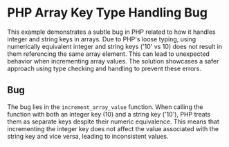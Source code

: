 # PHP Array Key Type Handling Bug
This example demonstrates a subtle bug in PHP related to how it handles integer and string keys in arrays. Due to PHP's loose typing, using numerically equivalent integer and string keys ('10' vs 10) does not result in them referencing the same array element. This can lead to unexpected behavior when incrementing array values. The solution showcases a safer approach using type checking and handling to prevent these errors.

## Bug
The bug lies in the `increment_array_value` function. When calling the function with both an integer key (10) and a string key ('10'), PHP treats them as separate keys despite their numeric equivalence. This means that incrementing the integer key does not affect the value associated with the string key and vice versa, leading to inconsistent values.